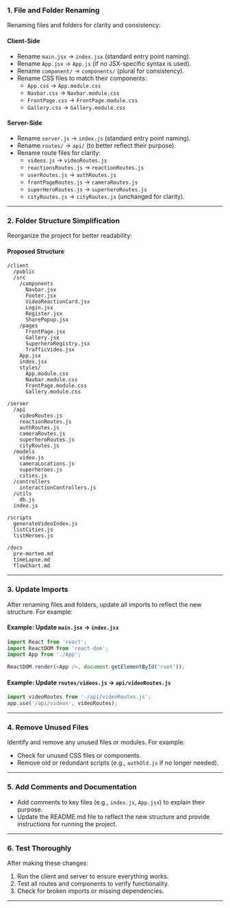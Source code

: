 ### **1. File and Folder Renaming**
Renaming files and folders for clarity and consistency:

#### **Client-Side**
- Rename `main.jsx` → `index.jsx` (standard entry point naming).
- Rename `App.jsx` → `App.js` (if no JSX-specific syntax is used).
- Rename `component/` → `components/` (plural for consistency).
- Rename CSS files to match their components:
  - `App.css` → `App.module.css`
  - `Navbar.css` → `Navbar.module.css`
  - `FrontPage.css` → `FrontPage.module.css`
  - `Gallery.css` → `Gallery.module.css`

#### **Server-Side**
- Rename `server.js` → `index.js` (standard entry point naming).
- Rename `routes/` → `api/` (to better reflect their purpose).
- Rename route files for clarity:
  - `videos.js` → `videoRoutes.js`
  - `reactionsRoutes.js` → `reactionRoutes.js`
  - `userRoutes.js` → `authRoutes.js`
  - `frontPageRoutes.js` → `cameraRoutes.js`
  - `superHeroRoutes.js` → `superheroRoutes.js`
  - `cityRoutes.js` → `cityRoutes.js` (unchanged for clarity).

---

### **2. Folder Structure Simplification**
Reorganize the project for better readability:

#### **Proposed Structure**
```
/client
  /public
  /src
    /components
      Navbar.jsx
      Footer.jsx
      VideoReactionCard.jsx
      Login.jsx
      Register.jsx
      SharePopup.jsx
    /pages
      FrontPage.jsx
      Gallery.jsx
      SuperheroRegistry.jsx
      TrafficVideo.jsx
    App.jsx
    index.jsx
    styles/
      App.module.css
      Navbar.module.css
      FrontPage.module.css
      Gallery.module.css

/server
  /api
    videoRoutes.js
    reactionRoutes.js
    authRoutes.js
    cameraRoutes.js
    superheroRoutes.js
    cityRoutes.js
  /models
    video.js
    cameraLocations.js
    superheroes.js
    cities.js
  /controllers
    interactionControllers.js
  /utils
    db.js
  index.js

/scripts
  generateVideoIndex.js
  listCities.js
  listHeroes.js

/docs
  pre-mortem.md
  timeLapse.md
  flowChart.md
```

---

### **3. Update Imports**
After renaming files and folders, update all imports to reflect the new structure. For example:

#### Example: Update `main.jsx` → `index.jsx`
```javascript
import React from 'react';
import ReactDOM from 'react-dom';
import App from './App';

ReactDOM.render(<App />, document.getElementById('root'));
```

#### Example: Update `routes/videos.js` → `api/videoRoutes.js`
```javascript
import videoRoutes from './api/videoRoutes.js';
app.use('/api/videos', videoRoutes);
```

---

### **4. Remove Unused Files**
Identify and remove any unused files or modules. For example:
- Check for unused CSS files or components.
- Remove old or redundant scripts (e.g., `authOld.js` if no longer needed).

---

### **5. Add Comments and Documentation**
- Add comments to key files (e.g., `index.js`, `App.jsx`) to explain their purpose.
- Update the README.md file to reflect the new structure and provide instructions for running the project.

---

### **6. Test Thoroughly**
After making these changes:
1. Run the client and server to ensure everything works.
2. Test all routes and components to verify functionality.
3. Check for broken imports or missing dependencies.

---

